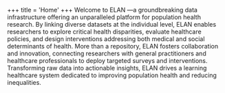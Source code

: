 +++
title = 'Home'
+++
Welcome to ELAN —a groundbreaking data infrastructure offering an unparalleled platform for population health research. By linking diverse datasets at the individual level, ELAN enables researchers to explore critical health disparities, evaluate healthcare policies, and design interventions addressing both medical and social determinants of health. More than a repository, ELAN fosters collaboration and innovation, connecting researchers with general practitioners and healthcare professionals to deploy targeted surveys and interventions. Transforming raw data into actionable insights, ELAN drives a learning healthcare system dedicated to improving population health and reducing inequalities.